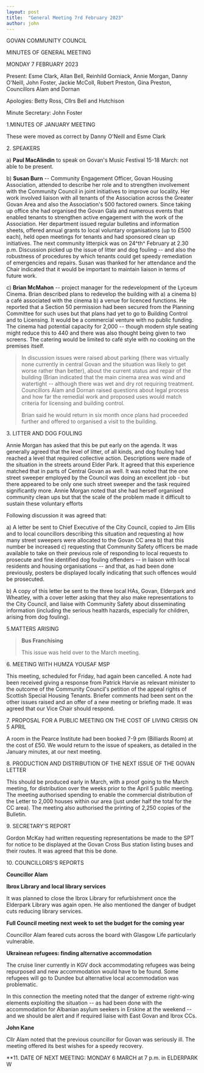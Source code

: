 ```yaml
---
layout: post
title:  "General Meeting 7rd February 2023"
author: john
---
```


GOVAN COMMUNITY COUNCIL

MINUTES OF GENERAL MEETING

MONDAY 7 FEBRUARY 2023

Present: Esme Clark, Allan Bell, Reinhild Gorniack, Annie Morgan, Danny
O'Neill, John Foster, Jackie McColl, Robert Preston, Gina Preston,
Councillors Alam and Dornan

Apologies: Betty Ross, Cllrs Bell and Hutchison

Minute Secretary: John Foster

1.MINUTES OF JANUARY MEETING

These were moved as correct by Danny O'Neill and Esme Clark

2\. SPEAKERS

a)  **Paul MacAlindin** to speak on Govan's Music Festival 15-18 March:
    not able to be present.

b)  **Susan Burn** -- Community Engagement Officer, Govan Housing
    Association, attended to describe her role and to strengthen
    involvement with the Community Council in joint initiatives to
    improve our locality. Her work involved liaison with all tenants of
    the Association across the Greater Govan Area and also the
    Association's 500 factored owners. Since taking up office she had
    organised the Govan Gala and numerous events that enabled tenants to
    strengthen active engagement with the work of the Association. Her
    department issued regular bulletins and information sheets, offered
    annual grants to local voluntary organisations (up to £500 each),
    held open meetings for tenants and had sponsored clean up
    initiatives. The next community litterpick was on 24^th^ February at
    2.30 p.m. Discussion picked up the issue of litter and dog fouling
    -- and also the robustness of procedures by which tenants could get
    speedy remediation of emergencies and repairs. Susan was thanked for
    her attendance and the Chair indicated that it would be important to
    maintain liaison in terms of future work.

c)  **Brian McMahon** -- project manager for the redevelopment of the
    Lyceum Cinema. Brian described plans to redevelop the building
    with a) a cinema b) a café associated with the cinema b) a venue for
    licenced functions. He reported that a Section 50 permission had
    been secured from the Planning Committee for such uses but that
    plans had yet to go to Building Control and to Licensing. It would
    be a commercial venture with no public funding. The cinema had
    potential capacity for 2,000 -- though modern style seating might
    reduce this to 440 and there was also thought being given to two
    screens. The catering would be limited to café style with no cooking
    on the premises itself.

> In discussion issues were raised about parking (there was virtually
> none currently in central Govan and the situation was likely to get
> worse rather than better), about the current status and repair of the
> building (Brian indicated that the main cinema area was wind and
> watertight -- although there was wet and dry rot requiring treatment.
> Councillors Alam and Dornan raised questions about legal process and
> how far the remedial work and proposed uses would match criteria for
> licensing and building control.
>
> Brian said he would return in six month once plans had proceeded
> further and offered to organised a visit to the building.

3\. LITTER AND DOG FOULING

Annie Morgan has asked that this be put early on the agenda. It was
generally agreed that the level of litter, of all kinds, and dog fouling
had reached a level that required collective action. Descriptions were
made of the situation in the streets around Elder Park. It agreed that
this experience matched that in parts of Central Govan as well. It was
noted that the one street sweeper employed by the Council was doing an
excellent job - but there appeared to be only one such street sweeper
and the task required significantly more. Annie Morgan noted that she
had herself organised community clean ups but that the scale of the
problem made it difficult to sustain these voluntary efforts

Following discussion it was agreed that:

a)  A letter be sent to Chief Executive of the City Council, copied to
    Jim Ellis and to local councillors describing this situation and
    requesting a) how many street sweepers were allocated to the Govan
    CC area b) that this number be increased c) requesting that
    Community Safety officers be made available to take on their
    previous role of responding to local requests to prosecute and fine
    identified dog fouling offenders -- in liaison with local residents
    and housing organisations -- and that, as had been done previously,
    posters be displayed locally indicating that such offences would be
    prosecuted.

b)  A copy of this letter be sent to the three local HAs, Govan,
    Elderpark and Wheatley, with a cover letter asking that they also
    make representations to the City Council, and liaise with Community
    Safety about disseminating information (including the serious health
    hazards, especially for children, arising from dog fouling).

5.MATTERS ARISING

> **Bus Franchising**
>
> This issue was held over to the March meeting.

6\. MEETING WITH HUMZA YOUSAF MSP

This meeting, scheduled for Friday, had again been cancelled. A note had
been received giving a response from Patrick Harvie as relevant minister
to the outcome of the Community Council's petition of the appeal rights
of Scottish Special Housing Tenants. Briefer comments had been sent on
the other issues raised and an offer of a new meeting or briefing made.
It was agreed that our Vice Chair should respond.

7\. PROPOSAL FOR A PUBLIC MEETING ON THE COST OF LIVING CRISIS ON 5
APRIL

A room in the Pearce Institute had been booked 7-9 pm (Billiards Room)
at the cost of £50. We would return to the issue of speakers, as
detailed in the January minutes, at our next meeting.

8\. PRODUCTION AND DISTRIBUTION OF THE NEXT ISSUE OF THE GOVAN LETTER

This should be produced early in March, with a proof going to the March
meeting, for distribution over the weeks prior to the April 5 public
meeting. The meeting authorised spending to enable the commercial
distribution of the Letter to 2,000 houses within our area (just under
half the total for the CC area). The meeting also authorised the
printing of 2,250 copies of the Bulletin.

9\. SECRETARY'S REPORT

Gordon McKay had written requesting representations be made to the SPT
for notice to be displayed at the Govan Cross Bus station listing buses
and their routes. It was agreed that this be done.

10\. COUNCILLORS'S REPORTS

**Councillor Alam**

**Ibrox Library and local library services**

It was planned to close the Ibrox Library for refurbishment once the
Elderpark Library was again open. He also mentioned the danger of budget
cuts reducing library services.

**Full Council meeting next week to set the budget for the coming year**

Councillor Alam feared cuts across the board with Glasgow Life
particularly vulnerable.

**Ukrainean refugees: finding alternative accommodation**

The cruise liner currently in KGV dock accommodating refugees was being
repurposed and new accommodation would have to be found. Some refugees
will go to Dundee but alternative local accommodation was problematic.

In this connection the meeting noted that the danger of extreme
right-wing elements exploiting the situation -- as had been done with
the accommodation for Albanian asylum seekers in Erskine at the weekend
-- and we should be alert and if required liaise with East Govan and
Ibrox CCs.

**John Kane**

Cllr Alam noted that the previous councillor for Govan was seriously
ill. The meeting offered its best wishes for a speedy recovery.

**11. DATE OF NEXT MEETING: MONDAY 6 MARCH at 7 p.m. in ELDERPARK
W
